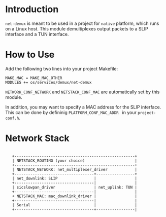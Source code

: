 # Introduction

`net-demux` is meant to be used in a project for `native` platform,
which runs on a Linux host. This module demultiplexes output packets
to a SLIP interface and a TUN interface.

# How to Use

Add the following two lines into your project Makefile:

```
MAKE_MAC = MAKE_MAC_OTHER
MODULES += os/services/demux/net-demux
```

`NETWORK_CONF_NETWORK` and `NETSTACK_CONF_MAC` are automatically set
by this module.

In addition, you may want to specify a MAC address for the SLIP
interface. This can be done by defininig `PLATFORM_CONF_MAC_ADDR ` in
your `project-conf.h`.

# Network Stack

```

   +-----------------------------------------------------+
   | NETSTACK_ROUTING (your choice)                      |
   +-----------------------------------------------------+
   | NETSTACK_NETWORK: net_multiplexer_driver            |
   +-----------------------------------+-----------------+
   | net_downlink: SLIP                |                 |
   +-----------------------------------|                 |
   | sicslowpan_driver                 | net_uplink: TUN |
   +-----------------------------------|                 |
   + NETSTACK_MAC: mac_downlink_driver |                 |
   +-----------------------------------|                 |
   | Serial                            |                 |
   +-----------------------------------+-----------------|

```
